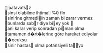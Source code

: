 <style>
@font-face {
  font-family: 'Exotic Icons';
  src: url('exotic-icons.woff') format('woff');
}

.exotic-symbol-font {
    position: relative;
    top: 1px;
    display: inline-block;
    font-family: 'Exotic Icons';
    font-style: normal;
    font-weight: normal;
    line-height: 1;

    -webkit-font-smoothing: antialiased;
    -moz-osx-font-smoothing: grayscale;
}
</style>

<i style="font-family: monospace;"></i> patavatsz  
 sinsi olabilme ihtimali %0 fln  
 sinirine gitmediin zaman bi zarar vermez  
 bunlarda sabr diye biey yok 🤠  
 ani karar verip sonradan piman olma  
 tamamen d�rt�lerine göre hareket ediyolar  
 �ocuksu  
 sinir hastas olma potansiyeli tayo